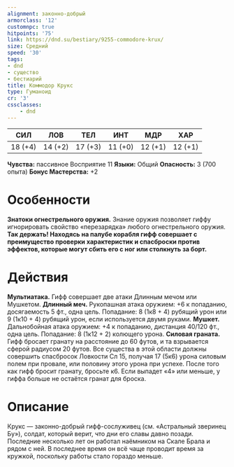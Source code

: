```yaml
---
alignment: законно-добрый
armorclass: '12'
customnpc: true
hitpoints: '75'
link: https://dnd.su/bestiary/9255-commodore-krux/
size: Средний
speed: '30'
tags:
- dnd
- существо
- бестиарий
title: Коммодор Крукс
type: Гуманоид
cr: '3'
cssclasses:
    - dnd
---
```



| СИЛ | ЛОВ | ТЕЛ | ИНТ | МДР | ХАР |
|---|---|---|---|---|---|
| 18 (+4) | 14 (+2) | 17 (+3) | 11 (+0) | 12 (+1) | 12 (+1) |
**Чувства:** пассивное Восприятие 11
**Языки:** Общий
**Опасность:** 3 (700 опыта)
**Бонус Мастерства:** +2


# Особенности
**Знатоки огнестрельного оружия.** Знание оружия позволяет гиффу игнорировать свойство «перезарядка» любого огнестрельного оружия.
**Так держать! Находясь на палубе корабля гифф совершает с преимущество проверки характеристик и спасброски против эффектов, которые могут сбить его с ног или столкнуть за борт.** 


# Действия
**Мультиатака.** Гифф совершает две атаки Длинным мечом или Мушкетом.
**Длинный меч.** Рукопашная атака оружием: +6 к попаданию, досягаемость 5 фт., одна цель. Попадание: 8 (1к8 + 4) рубящий урон или 9 (1к10 + 4) рубящий урон, если используется двумя руками.
**Мушкет.** Дальнобойная атака оружием: +4 к попаданию, дистанция 40/120 фт., одна цель. Попадание: 8 (1к12 + 2) колющего урона.
**Силовая граната.** Гифф бросает гранату на расстояние до 60 футов, и та взрывается сферой радиусом 20 футов. Все существа в этой области должны совершить спасбросок Ловкости Сл 15, получая 17 (5к6) урона силовым полем при провале, или половину этого урона при успехе. После того как гифф бросит гранату, бросьте к6. Если выпадет «4» или меньше, у гиффа больше не остаётся гранат для броска.


# Описание
Крукс — законно-добрый гифф-сослуживец (см. «Астральный зверинец Бу»), солдат, который верит, что дни его славы давно позади. Последние несколько лет он работал наёмником на Скале Брала и рядом с ней. В последнее время он всё чаще проводит время за кружкой, поскольку работы стало гораздо меньше.